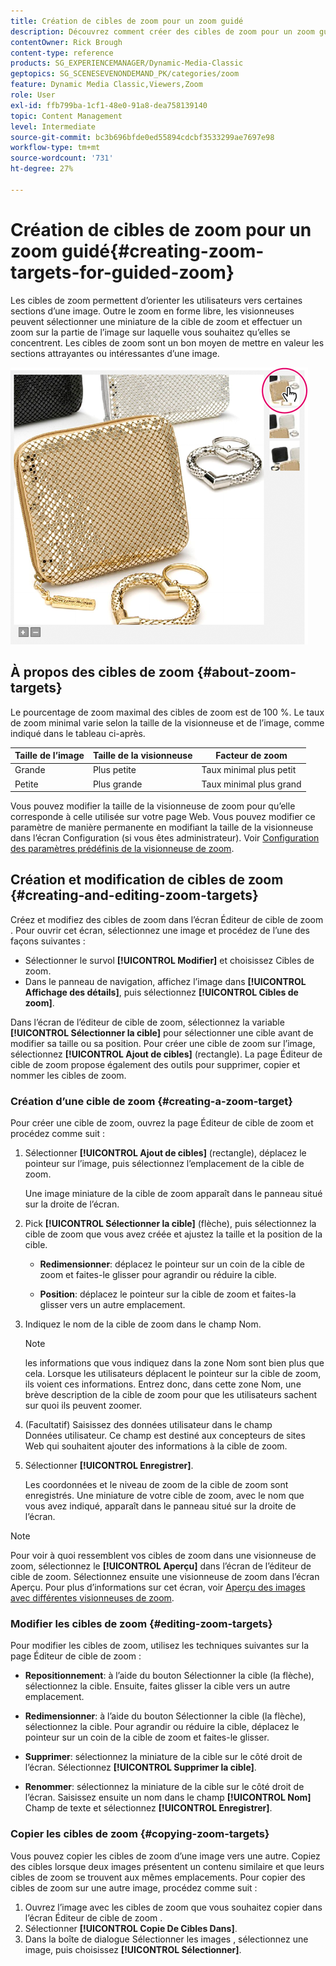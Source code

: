 ```yaml
---
title: Création de cibles de zoom pour un zoom guidé
description: Découvrez comment créer des cibles de zoom pour un zoom guidé dans Adobe Dynamic Media Classic.
contentOwner: Rick Brough
content-type: reference
products: SG_EXPERIENCEMANAGER/Dynamic-Media-Classic
geptopics: SG_SCENESEVENONDEMAND_PK/categories/zoom
feature: Dynamic Media Classic,Viewers,Zoom
role: User
exl-id: ffb799ba-1cf1-48e0-91a8-dea758139140
topic: Content Management
level: Intermediate
source-git-commit: bc3b696bfde0ed55894cdcbf3533299ae7697e98
workflow-type: tm+mt
source-wordcount: '731'
ht-degree: 27%

---
```


# Création de cibles de zoom pour un zoom guidé{#creating-zoom-targets-for-guided-zoom}

Les cibles de zoom permettent d’orienter les utilisateurs vers certaines sections d’une image. Outre le zoom en forme libre, les visionneuses peuvent sélectionner une miniature de la cible de zoom et effectuer un zoom sur la partie de l’image sur laquelle vous souhaitez qu’elles se concentrent. Les cibles de zoom sont un bon moyen de mettre en valeur les sections attrayantes ou intéressantes d’une image.

![Création de cibles de zoom pour un zoom guidé](/help/using/assets/zo_guided_zoom.png)

## À propos des cibles de zoom {#about-zoom-targets}

Le pourcentage de zoom maximal des cibles de zoom est de 100 %. Le taux de zoom minimal varie selon la taille de la visionneuse et de l’image, comme indiqué dans le tableau ci-après.

| Taille de l’image | Taille de la visionneuse | Facteur de zoom |
| --- | --- | --- |
| Grande | Plus petite | Taux minimal plus petit |
| Petite | Plus grande | Taux minimal plus grand |

Vous pouvez modifier la taille de la visionneuse de zoom pour qu’elle corresponde à celle utilisée sur votre page Web. Vous pouvez modifier ce paramètre de manière permanente en modifiant la taille de la visionneuse dans l’écran Configuration (si vous êtes administrateur). Voir [Configuration des paramètres prédéfinis de la visionneuse de zoom](setting-zoom-viewer-presets.md#setting_up_zoom_viewer_presets).

## Création et modification de cibles de zoom {#creating-and-editing-zoom-targets}

Créez et modifiez des cibles de zoom dans l’écran Éditeur de cible de zoom . Pour ouvrir cet écran, sélectionnez une image et procédez de l’une des façons suivantes :

* Sélectionner le survol **[!UICONTROL Modifier]** et choisissez Cibles de zoom.
* Dans le panneau de navigation, affichez l’image dans **[!UICONTROL Affichage des détails]**, puis sélectionnez **[!UICONTROL Cibles de zoom]**.

Dans l’écran de l’éditeur de cible de zoom, sélectionnez la variable **[!UICONTROL Sélectionner la cible]** pour sélectionner une cible avant de modifier sa taille ou sa position. Pour créer une cible de zoom sur l’image, sélectionnez **[!UICONTROL Ajout de cibles]** (rectangle). La page Éditeur de cible de zoom propose également des outils pour supprimer, copier et nommer les cibles de zoom.

### Création d’une cible de zoom {#creating-a-zoom-target}

Pour créer une cible de zoom, ouvrez la page Éditeur de cible de zoom et procédez comme suit :

1. Sélectionner **[!UICONTROL Ajout de cibles]** (rectangle), déplacez le pointeur sur l’image, puis sélectionnez l’emplacement de la cible de zoom.

   Une image miniature de la cible de zoom apparaît dans le panneau situé sur la droite de l’écran.

1. Pick **[!UICONTROL Sélectionner la cible]** (flèche), puis sélectionnez la cible de zoom que vous avez créée et ajustez la taille et la position de la cible.

   * **Redimensionner**: déplacez le pointeur sur un coin de la cible de zoom et faites-le glisser pour agrandir ou réduire la cible.

   * **Position**: déplacez le pointeur sur la cible de zoom et faites-la glisser vers un autre emplacement.

1. Indiquez le nom de la cible de zoom dans le champ Nom. 

   >[!NOTE]
   >
   >les informations que vous indiquez dans la zone Nom sont bien plus que cela. Lorsque les utilisateurs déplacent le pointeur sur la cible de zoom, ils voient ces informations. Entrez donc, dans cette zone Nom, une brève description de la cible de zoom pour que les utilisateurs sachent sur quoi ils peuvent zoomer.

1. (Facultatif) Saisissez des données utilisateur dans le champ Données utilisateur. Ce champ est destiné aux concepteurs de sites Web qui souhaitent ajouter des informations à la cible de zoom.
1. Sélectionner **[!UICONTROL Enregistrer]**.

   Les coordonnées et le niveau de zoom de la cible de zoom sont enregistrés. Une miniature de votre cible de zoom, avec le nom que vous avez indiqué, apparaît dans le panneau situé sur la droite de l’écran.

>[!NOTE]
>
>Pour voir à quoi ressemblent vos cibles de zoom dans une visionneuse de zoom, sélectionnez le **[!UICONTROL Aperçu]** dans l’écran de l’éditeur de cible de zoom. Sélectionnez ensuite une visionneuse de zoom dans l’écran Aperçu. Pour plus d’informations sur cet écran, voir [Aperçu des images avec différentes visionneuses de zoom](previewing-image-assets-different-zoom.md#previewing_image_assets_with_different_zoom_viewers).

### Modifier les cibles de zoom {#editing-zoom-targets}

Pour modifier les cibles de zoom, utilisez les techniques suivantes sur la page Éditeur de cible de zoom :

* **Repositionnement**: à l’aide du bouton Sélectionner la cible (la flèche), sélectionnez la cible. Ensuite, faites glisser la cible vers un autre emplacement.

* **Redimensionner**: à l’aide du bouton Sélectionner la cible (la flèche), sélectionnez la cible. Pour agrandir ou réduire la cible, déplacez le pointeur sur un coin de la cible de zoom et faites-le glisser.

* **Supprimer**: sélectionnez la miniature de la cible sur le côté droit de l’écran. Sélectionnez **[!UICONTROL Supprimer la cible]**.

* **Renommer**: sélectionnez la miniature de la cible sur le côté droit de l’écran. Saisissez ensuite un nom dans le champ **[!UICONTROL Nom]** Champ de texte et sélectionnez **[!UICONTROL Enregistrer]**.

### Copier les cibles de zoom {#copying-zoom-targets}

Vous pouvez copier les cibles de zoom d’une image vers une autre. Copiez des cibles lorsque deux images présentent un contenu similaire et que leurs cibles de zoom se trouvent aux mêmes emplacements. Pour copier des cibles de zoom sur une autre image, procédez comme suit :

1. Ouvrez l’image avec les cibles de zoom que vous souhaitez copier dans l’écran Éditeur de cible de zoom .
1. Sélectionner **[!UICONTROL Copie De Cibles Dans]**.
1. Dans la boîte de dialogue Sélectionner les images , sélectionnez une image, puis choisissez **[!UICONTROL Sélectionner]**.

